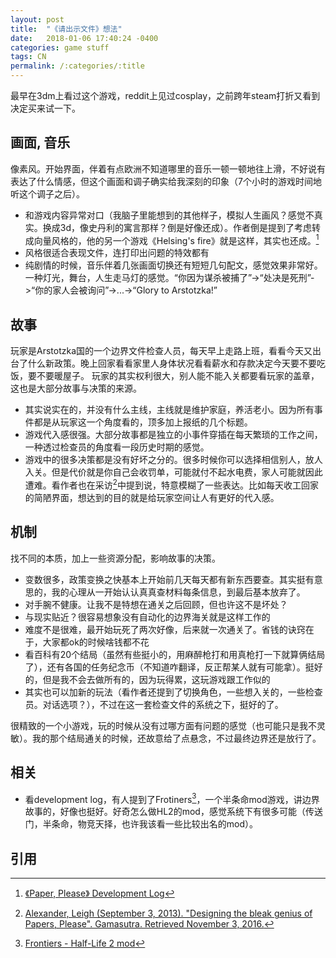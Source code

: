 ```yaml
---
layout: post
title:  "《请出示文件》想法"
date:   2018-01-06 17:40:24 -0400
categories: game stuff
tags: CN
permalink: /:categories/:title
---
```


最早在3dm上看过这个游戏，reddit上见过cosplay，之前跨年steam打折又看到决定买来试一下。

画面, 音乐
-
像素风。开始界面，伴着有点欧洲不知道哪里的音乐一顿一顿地往上滑，不好说有表达了什么情感，但这个画面和调子确实给我深刻的印象（7个小时的游戏时间地听这个调子之后）。

- 和游戏内容异常对口（我脑子里能想到的其他样子，模拟人生画风？感觉不真实。换成3d，像史丹利的寓言那样？倒是好像还成）。作者倒是提到了考虑转成向量风格的，他的另一个游戏《Helsing's fire》就是这样，其实也还成。[^1]
- 风格很适合表现文件，连打印出问题的特效都有
- 纯剧情的时候，音乐伴着几张画面切换还有短短几句配文，感觉效果非常好。一种灯光，舞台，人生走马灯的感觉。“你因为谋杀被捕了”->“处决是死刑”->“你的家人会被询问”->...->“Glory to Arstotzka!”

故事
-
玩家是Arstotzka国的一个边界文件检查人员，每天早上走路上班，看看今天又出台了什么新政策。晚上回家看看家里人身体状况看看薪水和存款决定今天要不要吃饭，要不要暖屋子。
玩家的其实权利很大，别人能不能入关都要看玩家的盖章，这也是大部分故事与决策的来源。

- 其实说实在的，并没有什么主线，主线就是维护家庭，养活老小。因为所有事件都是从玩家这一个角度看的，顶多加上报纸的几个标题。
- 游戏代入感很强。大部分故事都是独立的小事件穿插在每天繁琐的工作之间，一种透过检查员的角度看一段历史时期的感觉。
- 游戏中的很多决策都是没有好坏之分的。很多时候你可以选择相信别人，放人入关。但是代价就是你自己会收罚单，可能就付不起水电费，家人可能就因此遭难。看作者也在采访[^2]中提到说，特意模糊了一些表达。比如每天收工回家的简陋界面，想达到的目的就是给玩家空间让人有更好的代入感。

机制
-
找不同的本质，加上一些资源分配，影响故事的决策。

- 变数很多，政策变换之快基本上开始前几天每天都有新东西要查。其实挺有意思的，我的心理从一开始认认真真查材料每条信息，到最后基本放弃了。
- 对手腕不健康。让我不是特想在通关之后回顾，但也许这不是坏处？
- 与现实贴近？很容易想象没有自动化的边界海关就是这样工作的
- 难度不是很难，最开始玩死了两次好像，后来就一次通关了。省钱的诀窍在于，大家都ok的时候啥钱都不花
- 看百科有20个结局（虽然有些挺小的，用麻醉枪打和用真枪打一下就算俩结局了），还有各国的任务纪念币（不知道咋翻译，反正帮某人就有可能拿）。挺好的，但是我不会去做所有的，因为玩得累，这玩游戏跟工作似的
- 其实也可以加新的玩法（看作者还提到了切换角色，一些想入关的，一些检查员。对话选项？），不过在这一套检查文件的系统之下，挺好的了。

很精致的一个小游戏，玩的时候从没有过哪方面有问题的感觉（也可能只是我不灵敏）。我的那个结局通关的时候，还故意给了点悬念，不过最终边界还是放行了。

相关
-

- 看development log，有人提到了Frotiners[^3]，一个半条命mod游戏，讲边界故事的，好像也挺好。好奇怎么做HL2的mod，感觉系统下有很多可能（传送门，半条命，物竞天择，也许我该看一些比较出名的mod）。

引用
-
[^1]: [《Paper, Please》 Development Log](https://forums.tigsource.com/index.php?topic=29750)
[^2]: [Alexander, Leigh (September 3, 2013). "Designing the bleak genius of Papers, Please". Gamasutra. Retrieved November 3, 2016.](https://www.gamasutra.com/view/news/199383/Designing_the_bleak_genius_of_Papers_Please.php)
[^3]: [Frontiers - Half-Life 2 mod](https://www.frontiers-game.com)